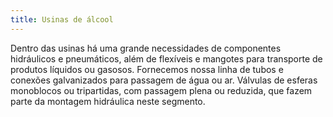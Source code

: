 ```yaml
---
title: Usinas de álcool
---
```


Dentro das usinas há uma grande necessidades de componentes hidráulicos e pneumáticos, além de flexíveis e mangotes para transporte de produtos líquidos ou gasosos. Fornecemos nossa linha de tubos e conexões galvanizados para passagem de água ou ar. Válvulas de esferas monoblocos ou tripartidas, com passagem plena ou reduzida, que fazem parte da montagem hidráulica neste segmento.
